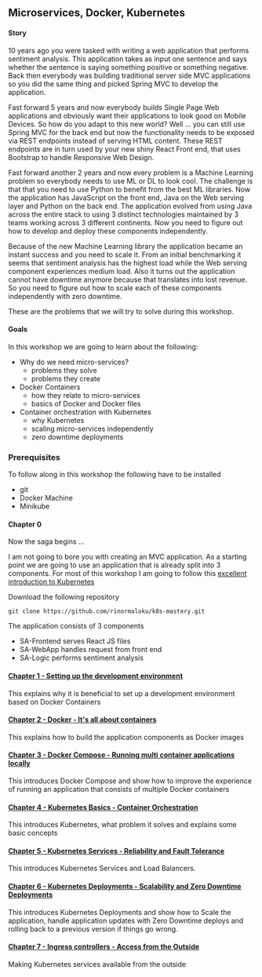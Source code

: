 ## Microservices, Docker, Kubernetes

#### Story

10 years ago you were tasked with writing a web application that performs sentiment analysis. This application takes as input one sentence and says whether the sentence is saying something positive or something negative. Back then everybody was building traditional server side MVC applications so you did the same thing and picked Spring MVC to develop the application.

Fast forward 5 years and now everybody builds Single Page Web applications and obviously want their applications to look good on Mobile Devices. So how do you adapt to this new world? Well ... you can still use Spring MVC for the back end but now the functionality needs to be exposed via REST endpoints instead of serving HTML content. These REST endpoints are in turn used by your new shiny React Front end, that uses Bootstrap to handle Responsive Web Design.

Fast forward another 2 years and now every problem is a Machine Learning problem so everybody needs to use ML or DL to look cool. The challenge is that that you need to use Python to benefit from the best ML libraries. Now the application has JavaScript on the front end, Java on the Web serving layer and Python on the back end. The application evolved from using Java across the entire stack to using 3 distinct technologies maintained by 3 teams working across 3 different continents. Now you need to figure out how to develop and deploy these components independently.

Because of the new Machine Learning library the application became an instant success and you need to scale it. From an initial benchmarking it seems that sentiment analysis has the highest load while the Web serving component experiences medium load. Also it turns out the application cannot have downtime anymore because that translates into lost revenue. So you need to figure out how to scale each of these components independently with zero downtime.

These are the problems that we will try to solve during this workshop.

#### Goals
In this workshop we are going to learn about the following:
* Why do we need micro-services?
  * problems they solve
  * problems they create
* Docker Containers
  * how they relate to micro-services
  * basics of Docker and Docker files
* Container orchestration with Kubernetes
  * why Kubernetes  
  * scaling micro-services independently
  * zero downtime deployments

### Prerequisites
To follow along in this workshop the following have to be installed
* git
* Docker Machine
* Minikube

#### Chapter 0
Now the saga begins ...

I am not going to bore you with creating an MVC application. As a starting point we are going to use an application that is already split into 3 components. For most of this workshop I am going to follow this [excellent introduction to Kubernetes](https://medium.freecodecamp.org/learn-kubernetes-in-under-3-hours-a-detailed-guide-to-orchestrating-containers-114ff420e882)

Download the following repository

```
git clone https://github.com/rinormaloku/k8s-mastery.git
```

The application consists of 3 components
* SA-Frontend serves React JS files
* SA-WebApp handles request from front end
* SA-Logic performs sentiment analysis

#### [Chapter 1 - Setting up the development environment](labs/lab1-devSetup/README.md)
This explains why it is beneficial to set up a development environment based on Docker Containers
#### [Chapter 2 - Docker - It's all about containers](labs/lab2-containers/README.md)
This explains how to build the application components as Docker images
#### [Chapter 3 - Docker Compose - Running multi container applications locally](labs/lab3-dockerCompose/README.md)
This introduces Docker Compose and show how to improve the experience of running an application that consists of multiple Docker containers
#### [Chapter 4 - Kubernetes Basics - Container Orchestration](labs/lab4-pods/README.md)
This introduces Kubernetes, what problem it solves and explains some basic concepts
#### [Chapter 5 - Kubernetes Services - Reliability and Fault Tolerance](labs/lab5-services/README.md)
This introduces Kubernetes Services and Load Balancers.
#### [Chapter 6 - Kubernetes Deployments - Scalability and Zero Downtime Deployments](labs/lab6-deployments/README.md)
This introduces Kubernetes Deployments and show how to Scale the application, handle application updates with Zero Downtime deploys and rolling back to a previous version if things go wrong.
#### [Chapter 7 - Ingress controllers - Access from the Outside](labs/lab7-ingress/README.md)
Making Kubernetes services available from the outside
